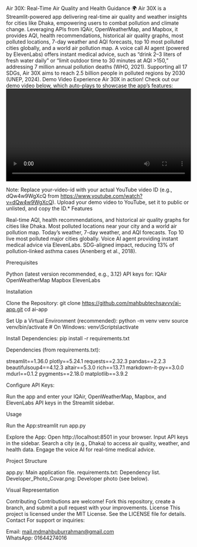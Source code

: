 Air 30X: Real-Time Air Quality and Health Guidance 🌍
Air 30X is a Streamlit-powered app delivering real-time air quality and weather insights for cities like Dhaka, empowering users to combat pollution and climate change. Leveraging APIs from IQAir, OpenWeatherMap, and Mapbox, it provides AQI, health recommendations, historical air quality graphs, most polluted locations, 7-day weather and AQI forecasts, top 10 most polluted cities globally, and a world air pollution map. A voice call AI agent (powered by ElevenLabs) offers instant medical advice, such as “drink 2–3 liters of fresh water daily” or “limit outdoor time to 30 minutes at AQI >150,” addressing 7 million annual pollution deaths (WHO, 2021). Supporting all 17 SDGs, Air 30X aims to reach 2.5 billion people in polluted regions by 2030 (UNEP, 2024).
Demo Video
Experience Air 30X in action! Check out our demo video below, which auto-plays to showcase the app’s features:
<video width="100%" controls autoplay loop>
  <source src="https://www.youtube.com/embed/ToQgvpcB8O8&ab?autoplay=1" type="video/youtube">
  Your browser does not support the video tag.
</video>

Note: Replace your-video-id with your actual YouTube video ID (e.g., dQw4w9WgXcQ from https://www.youtube.com/watch?v=dQw4w9WgXcQ). Upload your demo video to YouTube, set it to public or unlisted, and copy the ID.*
Features

Real-time AQI, health recommendations, and historical air quality graphs for cities like Dhaka.
Most polluted locations near your city and a world air pollution map.
Today’s weather, 7-day weather, and AQI forecasts.
Top 10 live most polluted major cities globally.
Voice AI agent providing instant medical advice via ElevenLabs.
SDG-aligned impact, reducing 13% of pollution-linked asthma cases (Anenberg et al., 2018).

Prerequisites

Python (latest version recommended, e.g., 3.12)
API keys for:
IQAir
OpenWeatherMap
Mapbox
ElevenLabs



Installation

Clone the Repository:
git clone https://github.com/mahbubtechsavvy/ai-app.git
cd ai-app


Set Up a Virtual Environment (recommended):
python -m venv venv
source venv/bin/activate  # On Windows: venv\Scripts\activate


Install Dependencies:
pip install -r requirements.txt

Dependencies (from requirements.txt):

streamlit==1.36.0
plotly==5.24.1
requests==2.32.3
pandas==2.2.3
beautifulsoup4==4.12.3
altair==5.3.0
rich==13.7.1
markdown-it-py==3.0.0
mdurl==0.1.2
pygments==2.18.0
matplotlib==3.9.2


Configure API Keys:

Run the app and enter your IQAir, OpenWeatherMap, Mapbox, and ElevenLabs API keys in the Streamlit sidebar.



Usage

Run the App:streamlit run app.py


Explore the App:
Open http://localhost:8501 in your browser.
Input API keys in the sidebar.
Search a city (e.g., Dhaka) to access air quality, weather, and health data.
Engage the voice AI for real-time medical advice.



Project Structure

app.py: Main application file.
requirements.txt: Dependency list.
Developer_Photo_Covar.png: Developer photo (see below).

Visual Representation

Contributing
Contributions are welcome! Fork this repository, create a branch, and submit a pull request with your improvements.
License
This project is licensed under the MIT License. See the LICENSE file for details.
Contact
For support or inquiries:  

Email: mail.mdmahbuburrahman@gmail.com  
WhatsApp: 01644274016

